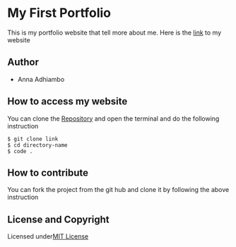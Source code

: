 # My First Portfolio
This is my portfolio website that tell more about me.
Here is the [link](https://annaadhiambo.github.io/My-First-Portfolio/) to my website
## Author
* Anna Adhiambo
## How to access my website
You can clone the [Repository](https://github.com/annaadhiambo/My-First-Portfolio.git) and open the terminal and do the following instruction
```
$ git clone link
$ cd directory-name
$ code .
```
## How to contribute
You can fork the project from the git hub and clone it by following the above instruction
## License and Copyright
Licensed under[MIT License](LICENSE)
